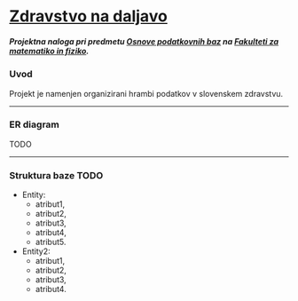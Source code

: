 # [Zdravstvo na daljavo](https://github.com/matejbolta/zdravstvo-na-daljavo)

##### Projektna naloga pri predmetu [Osnove podatkovnih baz](https://github.com/jaanos/OPB) na __[Fakulteti za matematiko in fiziko](https://www.fmf.uni-lj.si/si/)__.

### Uvod
Projekt je namenjen organizirani hrambi podatkov v slovenskem zdravstvu.

***
### ER diagram

TODO

***

### Struktura baze TODO

* Entity:
  * atribut1,
  * atribut2,
  * atribut3,
  * atribut4,
  * atribut5.
* Entity2:
  * atribut1,
  * atribut2,
  * atribut3,
  * atribut4.
